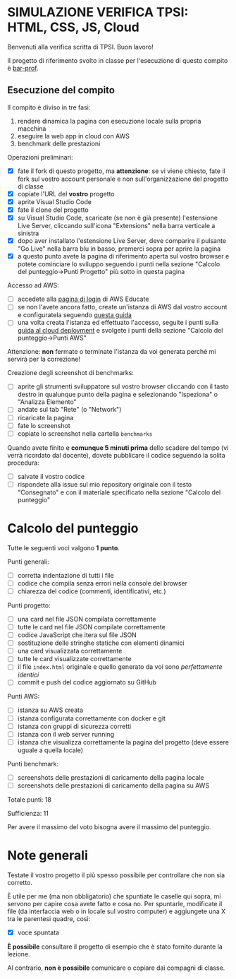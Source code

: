 # SIMULAZIONE VERIFICA TPSI: HTML, CSS, JS, Cloud

Benvenuti alla verifica scritta di TPSI. Buon lavoro!

Il progetto di riferimento svolto in classe per l'esecuzione di questo compito è [bar-prof](https://github.com/marconicivitavecchia-bar/bar-prof).

## Esecuzione del compito
Il compito è diviso in tre fasi:
1. rendere dinamica la pagina con esecuzione locale sulla propria macchina
1. eseguire la web app in cloud con AWS
1. benchmark delle prestazioni

Operazioni preliminari:
- [X] fate il fork di questo progetto, ma **attenzione**: se vi viene chiesto, fate il fork sul vostro account personale e non sull'organizzazione del progetto di classe
- [X] copiate l'URL del **vostro** progetto
- [X] aprite Visual Studio Code
- [X] fate il clone del progetto
- [X] su Visual Studio Code, scaricate (se non è già presente) l'estensione Live Server, cliccando sull'icona "Extensions" nella barra verticale a sinistra
- [X] dopo aver installato l'estensione Live Server, deve comparire il pulsante "Go Live" nella barra blu in basso, premerci sopra per aprire la pagina
- [X] a questo punto avete la pagina di riferimento aperta sul vostro browser e potete cominciare lo sviluppo seguendo i punti nella sezione "Calcolo del punteggio->Punti Progetto" più sotto in questa pagina

Accesso ad AWS:
- [ ] accedete alla [pagina di login](https://www.awseducate.com/signin/SiteLogin) di AWS Educate
- [ ] se non l'avete ancora fatto, create un'istanza di AWS dal vostro account e configuratela seguendo [questa guida](https://wbigger.github.io/book-html5/deploy/cloud.html#creare-unistanza)
- [ ] una volta creata l'istanza ed effettuato l'accesso, seguite i punti sulla [guida al cloud deployment](https://wbigger.github.io/book-html5/deploy/cloud.html#deploy) e svolgete i punti della sezione "Calcolo del punteggio->Punti AWS"

Attenzione: **non** fermate o terminate l'istanza da voi generata perché mi servirà per la correzione!

Creazione degli screenshot di benchmarks:
- [ ] aprite gli strumenti sviluppatore sul vostro browser cliccando con il tasto destro in qualunque punto della pagina e selezionando "Ispeziona" o "Analizza Elemento"
- [ ] andate sul tab "Rete" (o "Network")
- [ ] ricaricate la pagina
- [ ] fate lo screenshot
- [ ] copiate lo screenshot nella cartella `benchmarks`  

Quando avete finito e **comunque 5 minuti prima** dello scadere del tempo (vi verrà ricordato dal docente), dovete pubblicare il codice seguendo la solita procedura:
- [ ] salvate il vostro codice
- [ ] rispondete alla issue sul mio repository originale con il testo "Consegnato" e con il materiale specificato nella sezione "Calcolo del punteggio"

# Calcolo del punteggio
Tutte le seguenti voci valgono **1 punto**. 

Punti generali:
- [ ] corretta indentazione di tutti i file
- [ ] codice che compila senza errori nella console del browser
- [ ] chiarezza del codice (commenti, identificativi, etc.)

Punti progetto:
- [ ] una card nel file JSON compilata correttamente
- [ ] tutte le card nel file JSON compilate correttamente
- [ ] codice JavaScript che itera sul file JSON
- [ ] sostituzione delle stringhe statiche con elementi dinamici
- [ ] una card visualizzata correttamente
- [ ] tutte le card visualizzate correttamente
- [ ] il file `index.html` originale e quello generato da voi sono _perfettamente identici_
- [ ] commit e push del codice aggiornato su GitHub

Punti AWS:
- [ ] istanza su AWS creata
- [ ] istanza configurata correttamente con docker e git
- [ ] istanza con gruppi di sicurezza corretti
- [ ] istanza con il web server running
- [ ] istanza che visualizza correttamente la pagina del progetto (deve essere uguale a quella locale)

Punti benchmark:
- [ ] screenshots delle prestazioni di caricamento della pagina locale
- [ ] screenshots delle prestazioni di caricamento della pagina su AWS

Totale punti: 18

Sufficienza: 11

Per avere il massimo del voto bisogna avere il massimo del punteggio.

# Note generali
Testate il vostro progetto il più spesso possibile per controllare che non sia corretto.

È utile per me (ma non obbligatorio) che spuntiate le caselle qui sopra, mi servono per capire cosa avete fatto e cosa no. Per spuntarle, modificate il file (da interfaccia web o in locale sul vostro computer) e aggiungete una X tra le parentesi quadre, così:
- [X] voce spuntata

**È possibile** consultare il progetto di esempio che è stato fornito durante la lezione.

Al contrario, **non è possibile** comunicare o copiare dai compagni di classe.
